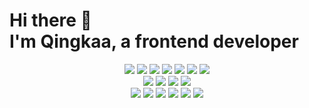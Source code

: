 <p align="center">
  <h1>
    Hi there 👋 
    <br />
    I'm Qingkaa, a frontend developer  
  </h1>
</p>


<div align="center">
    <img src="https://img.shields.io/badge/-CSS-ffa940?style=flat&logo=css3&logoColor=white">
    <img src="https://img.shields.io/badge/-HTML-a0d911?style=flat&logo=html5&logoColor=white">
    <img src="https://img.shields.io/badge/-JavaScript-f6da1c?style=flat&logo=javascript&logoColor=white">
    <img src="https://img.shields.io/badge/-TypeScript-2b6dbf?style=flat&logo=typescript&logoColor=white">
    <img src="https://img.shields.io/badge/-Echarts-ad6800?style=flat&logo=apacheecharts&logoColor=white">
    <img src="https://img.shields.io/badge/-Less-bf608e?style=flat&logo=less&logoColor=white">
    <img src="https://img.shields.io/badge/-Sass-b37feb?style=flat&logo=sass&logoColor=white">
</div>
<div align="center">
    <img src="https://img.shields.io/badge/-VueJs-ffffff?style=flat&logo=vuedotjs&logoColor=4fc080">
    <img src="https://img.shields.io/badge/-React-00b4ce?style=flat&logo=react&logoColor=white">
    <img src="https://img.shields.io/badge/-Redux-ad8b00?style=flat&logo=redux&logoColor=white">
    <img src="https://img.shields.io/badge/-Antdesign-006d75?style=flat&logo=antdesign&logoColor=white">
</div>
<div align="center">
    <img src="https://img.shields.io/badge/-Git-ee462c?style=flat&logo=git&logoColor=white">
    <img src="https://img.shields.io/badge/-Github-black?style=flat&logo=github">
    <img src="https://img.shields.io/badge/-Gitlab-52c41a?style=flat&logo=gitlab&logoColor=white">
    <img src="https://img.shields.io/badge/-Webpack-%232C3A42?style=flat-square&logo=webpack">
    <img src="https://img.shields.io/badge/-ESLint-%234B32C3?style=flat-square&logo=eslint">
    <img src="https://img.shields.io/badge/-VsCode-5c2d91?style=flat-square&logo=visualstudio">
</div>